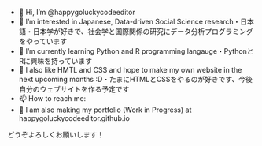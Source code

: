 - 👋 Hi, I’m @happygoluckycodeeditor
- 👀 I’m interested in Japanese, Data-driven Social Science research・日本語・日本学が好きで、社会学と国際関係の研究にデータ分析プログラミングをやっています
- 🌱 I’m currently learning Python and R programming langauge・PythonとRに興味を持っています
- 📝 I also like HMTL and CSS and hope to make my own website in the next upcoming months :D・たまにHTMLとCSSをやるのが好きです、今後自分のウェブサイトを作る予定です
- 📫 How to reach me:
- 📱 I am also making my portfolio (Work in Progress) at happygoluckycodeeditor.github.io 

どうぞよろしくお願いします！
<!---
happygoluckycodeeditor/happygoluckycodeeditor is a ✨ special ✨ repository because its `README.md` (this file) appears on your GitHub profile.
You can click the Preview link to take a look at your changes.
--->
